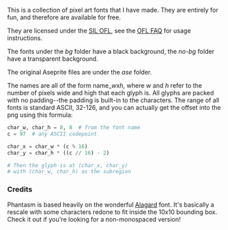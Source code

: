 This is a collection of pixel art fonts that I have made. They are entirely for fun, and therefore are available for free.

They are licensed under the [SIL OFL](OFL.txt), see the [OFL FAQ](OFL-FAQ.txt) for usage instructions.

The fonts under the *bg* folder have a black background, the *no-bg* folder have a transparent background.

The original Aseprite files are under the *ase* folder.

The names are all of the form name_*w*x*h*, where *w* and *h* refer to the number of pixels wide and high that each glyph is. All glyphs are packed with no padding--the padding is built-in to the characters. The range of all fonts is standard ASCII, 32-126, and you can actually get the offset into the png using this formula:

```python
char_w, char_h = 8, 8  # from the font name
c = 97  # any ASCII codepoint

char_x = char_w * (c % 16)
char_y = char_h * ((c // 16) - 2)

# Then the glyph is at (char_x, char_y) 
# with (char_w, char_h) as the subregion
```

### Credits

Phantasm is based heavily on the wonderful [Alagard](https://www.dafont.com/alagard.font) font. It's basically a rescale with some characters redone to fit inside the 10x10 bounding box. Check it out if you're looking for a non-monospaced version!
